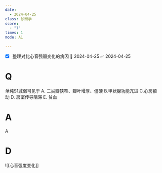 ```yaml
---
date:
  - 2024-04-25
class: 诊断学
score:
  - "1"
times: 1
mode: A1

--- 
```

- [x] 整理对比心音强弱变化的病因 📅 2024-04-25 ✅ 2024-04-25


# Q
单纯S1减弱可见于
A. 二尖瓣狭窄、瓣叶增厚、僵硬 
B.甲状腺功能亢进 
C.心房颤动
D. 房室传导阻滞 
E. 贫血

# A

A



# D
![[心音强度变化]]